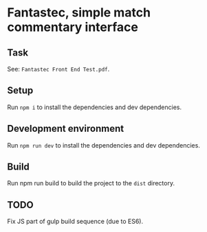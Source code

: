 # Fantastec, simple match commentary interface

## Task

See: `Fantastec Front End Test.pdf`.

## Setup

Run `npm i` to install the dependencies and dev dependencies.

## Development environment

Run `npm run dev` to install the dependencies and dev dependencies.

## Build

Run npm run build to build the project to the `dist` directory.

## TODO

Fix JS part of gulp build sequence (due to ES6).
